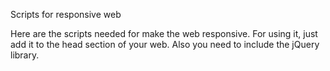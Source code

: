 
Scripts for responsive web

Here are the scripts needed for make the web responsive. For using it, just add it to the head section of your web. Also you need to include the jQuery library. 
